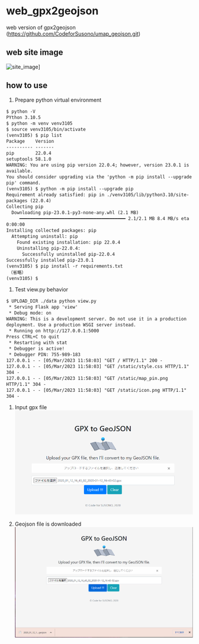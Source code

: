 # web_gpx2geojson

web version of gpx2geojson (https://github.com/CodeforSusono/umap_geojson.git)

## web site image

![site_image](https://user-images.githubusercontent.com/13390370/73189211-6038e600-4167-11ea-9211-2c011a084aa0.PNG)]

## how to use

1. Prepare python virtual environment  
```
$ python -V
PYthon 3.10.5
$ python -m venv venv3105
$ source venv3105/bin/activate
(venv3105) $ pip list
Package    Version
---------- -------
pip        22.0.4
setuptools 58.1.0
WARNING: You are using pip version 22.0.4; however, version 23.0.1 is available.
You should consider upgrading via the 'python -m pip install --upgrade pip' command.
(venv3105) $ python -m pip install --upgrade pip
Requirement already satisfied: pip in ./venv3105/lib/python3.10/site-packages (22.0.4)
Collecting pip
  Downloading pip-23.0.1-py3-none-any.whl (2.1 MB)
     ━━━━━━━━━━━━━━━━━━━━━━━━━━━━━━━━━━━━━━━━ 2.1/2.1 MB 8.4 MB/s eta 0:00:00
Installing collected packages: pip
  Attempting uninstall: pip
    Found existing installation: pip 22.0.4
    Uninstalling pip-22.0.4:
      Successfully uninstalled pip-22.0.4
Successfully installed pip-23.0.1
(venv3105) $ pip install -r requirements.txt
　（省略）
(venv3105) $
```
1. Test view.py behavior
```
$ UPLOAD_DIR ./data python view.py
 * Serving Flask app 'view'
 * Debug mode: on
WARNING: This is a development server. Do not use it in a production deployment. Use a production WSGI server instead.
 * Running on http://127.0.0.1:5000
Press CTRL+C to quit
 * Restarting with stat
 * Debugger is active!
 * Debugger PIN: 755-989-183
127.0.0.1 - - [05/Mar/2023 11:58:03] "GET / HTTP/1.1" 200 -
127.0.0.1 - - [05/Mar/2023 11:58:03] "GET /static/style.css HTTP/1.1" 304 -
127.0.0.1 - - [05/Mar/2023 11:58:03] "GET /static/map_pin.png HTTP/1.1" 304 -
127.0.0.1 - - [05/Mar/2023 11:58:03] "GET /static/icon.png HTTP/1.1" 304 -
```
1. Input gpx file
![アップロードするgpxファイルを指定](static/input_gpxfile.png)

1. Geojson file is downloaded
![処理結果のgeojsonファイルがダウンロードされる](static/downloaded_resultfile.png) 